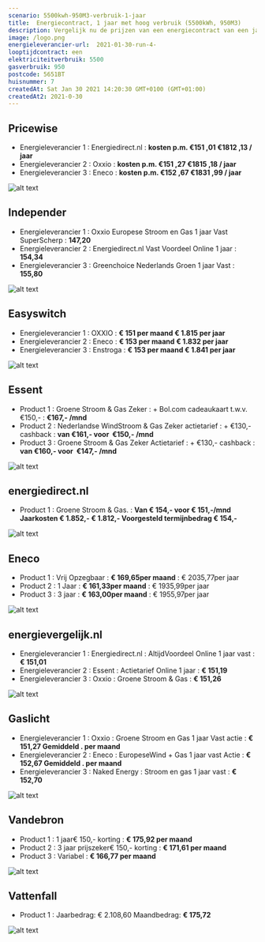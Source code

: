```yaml
---
scenario: 5500kwh-950M3-verbruik-1-jaar  
title:  Energiecontract, 1 jaar met hoog verbruik (5500kWh, 950M3)  
description: Vergelijk nu de prijzen van een energiecontract van een jaar  
image: /logo.png  
energieleverancier-url:  2021-01-30-run-4-  
looptijdcontract: een  
elektriciteitverbruik: 5500  
gasverbruik: 950  
postcode: 5651BT  
huisnummer: 7  
createdAt: Sat Jan 30 2021 14:20:30 GMT+0100 (GMT+01:00)  
createdAt2: 2021-0-30  
---
```



## Pricewise    
    
- Energieleverancier 1 :  Energiedirect.nl  :  **kosten p.m. €151 ,01 €1812 ,13 / jaar**  
- Energieleverancier 2 :  Oxxio :  **kosten p.m. €151 ,27 €1815 ,18 / jaar**  
- Energieleverancier 3 :  Eneco :  **kosten p.m. €152 ,67 €1831 ,99 / jaar** 
 
![alt text](/img/el/pricewise-5500kwh-950M3-verbruik-1-jaar-week4.png "Vergelijk energietarieven Pricewise")
## Independer    
  
- Energieleverancier 1 :  Oxxio Europese Stroom en Gas 1 jaar Vast SuperScherp  :  **147,20**  
- Energieleverancier 2 :  Energiedirect.nl Vast Voordeel Online 1 jaar :  **154,34**  
- Energieleverancier 3 :  Greenchoice Nederlands Groen 1 jaar Vast :  **155,80**  

 
![alt text](/img/el/independer-5500kwh-950M3-verbruik-1-jaar-week4.png "Vergelijk energietarieven Independer")
## Easyswitch    
 
- Energieleverancier 1 :  OXXIO  : **€ 151 per maand € 1.815 per jaar**   
- Energieleverancier 2 :  Eneco : **€ 153 per maand € 1.832 per jaar**  
- Energieleverancier 3 :  Enstroga :  **€ 153 per maand € 1.841 per jaar**   
 
![alt text](/img/el/easyswitch-5500kwh-950M3-verbruik-1-jaar-week4.png "Vergelijk energietarieven Easyswitch")
## Essent    
  
- Product 1 :  Groene Stroom & Gas Zeker  : + Bol.com cadeaukaart t.w.v. €150,-  : **€167,- /mnd**  
- Product 2 :  Nederlandse WindStroom & Gas Zeker actietarief : + €130,- cashback  : **van €161,- voor  €150,- /mnd**  
- Product 3 :  Groene Stroom & Gas Zeker Actietarief :  + €130,- cashback  : **van €160,- voor  €147,- /mnd**  
 

![alt text](/img/el/essent-5500kwh-950M3-verbruik-1-jaar-week4.png "Vergelijk energietarieven Essent")
## energiedirect.nl    

- Product 1 :  Groene Stroom & Gas.  : **Van € 154,- voor € 151,-/mnd Jaarkosten € 1.852,- € 1.812,- Voorgesteld termijnbedrag € 154,-**  
 
![alt text](/img/el/energiedirect-5500kwh-950M3-verbruik-1-jaar-week4.png "Vergelijk energietarieven energiedirect.nl")
## Eneco    
   
- Product 1 :  Vrij Opzegbaar  : **€ 169,65per maand**  : € 2035,77per jaar  
- Product 2 :  1 Jaar : **€ 161,33per maand**  : € 1935,99per jaar  
- Product 3 :  3 jaar :  **€ 163,00per maand**  : € 1955,97per jaar  
 
![alt text](/img/el/eneco-5500kwh-950M3-verbruik-1-jaar-week4.png "Vergelijk energietarieven Eneco")
## energievergelijk.nl    
   
- Energieleverancier 1 :  Energiedirect.nl  : AltijdVoordeel Online 1 jaar vast   : **€ 151,01**  
- Energieleverancier 2 :  Essent : Actietarief Online 1 jaar   : **€ 151,19**  
- Energieleverancier 3 :  Oxxio :  Groene Stroom & Gas   : **€ 151,26**  
 
![alt text](/img/el/energievergelijk-5500kwh-950M3-verbruik-1-jaar-week4.png "Vergelijk energietarieven energievergelijk.nl")
## Gaslicht    
  
- Energieleverancier 1 : Oxxio : Groene Stroom en Gas 1 jaar Vast actie : **€ 151,27 Gemiddeld . per maand**   
- Energieleverancier 2 : Eneco : EuropeseWind + Gas 1 jaar vast Actie : **€ 152,67 Gemiddeld . per maand**   
- Energieleverancier 3 : Naked Energy : Stroom en gas 1 jaar vast : **€ 152,70**  

![alt text](/img/el/gaslicht-5500kwh-950M3-verbruik-1-jaar-week4.png "Vergelijk energietarieven gaslicht")
## Vandebron    

- Product 1 :  1 jaar€ 150,- korting  :  **€ 175,92 per maand**   
- Product 2 :  3 jaar prijszeker€ 150,- korting :  **€ 171,61 per maand**  
- Product 3 :  Variabel :  **€ 166,77 per maand**   
 
![alt text](/img/el/vandebron-5500kwh-950M3-verbruik-1-jaar-week4.png "Vergelijk energietarieven VandeBron")
## Vattenfall    
  
- Product 1 : Jaarbedrag: € 2.108,60  Maandbedrag: **€ 175,72**   

![alt text](/img/el/vattenfall-5500kwh-950M3-verbruik-1-jaar-week4.png "Vergelijk energietarieven Vattenfall")